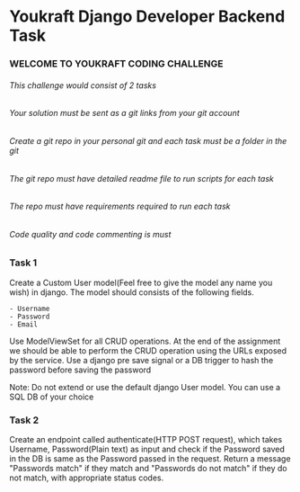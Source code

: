 # Youkraft Django Developer Backend Task

### WELCOME TO YOUKRAFT CODING CHALLENGE

###### This challenge would consist of 2 tasks

###### Your solution must be sent as a git links from your git account

###### Create a git repo in your personal git and each task must be a folder in the git 

###### The git repo must have detailed readme file to run scripts for each task

###### The repo must have requirements required to run each task 
 
###### Code quality and code commenting is must 


### Task 1

Create a Custom User model(Feel free to give the model any name you wish) in django. The model should consists of the following fields.

	- Username
	- Password
	- Email

Use ModelViewSet for all CRUD operations. At the end of the assignment we should be able to perform the CRUD operation using the URLs exposed by the service. Use a django pre save signal or a DB trigger to hash the password before saving the password

Note: Do not extend or use the default django User model. You can use a SQL DB of your choice


### Task 2

Create an endpoint called authenticate(HTTP POST request), which takes Username, Password(Plain text) as input and check if the Password saved in the DB is same as the Password passed in the request. 
Return a message "Passwords match" if they match and "Passwords do not match" if they do not match, with appropriate status codes.

